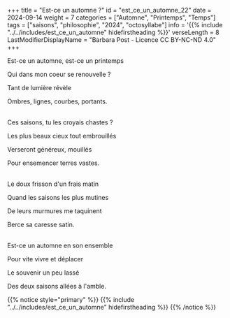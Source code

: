 +++
title = "Est-ce un automne ?"
id = "est_ce_un_automne_22"
date = 2024-09-14
weight = 7
categories = ["Automne", "Printemps", "Temps"]
tags = ["saisons", "philosophie", "2024", "octosyllabe"]
info = '{{% include "../../includes/est_ce_un_automne" hidefirstheading %}}'
verseLength = 8
LastModifierDisplayName = "Barbara Post - Licence CC BY-NC-ND 4.0"
+++

Est-ce un automne, est-ce un printemps

Qui dans mon coeur se renouvelle ?

Tant de lumière révèle

Ombres, lignes, courbes, portants.

 \
Ces saisons, tu les croyais chastes ?

Les plus beaux cieux tout embrouillés

Verseront généreux, mouillés

Pour ensemencer terres vastes.

 \
Le doux frisson d'un frais matin

Quand les saisons les plus mutines

De leurs murmures me taquinent

Berce sa caresse satin.

 \
Est-ce un automne en son ensemble

Pour vite vivre et déplacer

Le souvenir un peu lassé

Des deux saisons allées à l'amble.

{{% notice style="primary" %}}
{{% include "../../includes/est_ce_un_automne" hidefirstheading %}}
{{% /notice %}}
